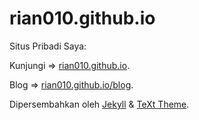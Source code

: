 # rian010.github.io

Situs Pribadi Saya:

Kunjungi => [rian010.github.io](https://rian010.github.io/).

Blog => [rian010.github.io/blog](https://rian010.github.io/blog/).

Dipersembahkan oleh [Jekyll](http://jekyllrb.com/) & [TeXt Theme](https://github.com/rian010/jekyll-TeXt-theme).
